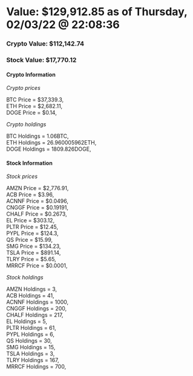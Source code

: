 # Value: $129,912.85 as of Thursday, 02/03/22 @ 22:08:36 

### Crypto Value: $112,142.74

### Stock Value: $17,770.12

#### Crypto Information 
*Crypto prices* 

BTC Price = $37,339.3,  
ETH Price = $2,682.11,  
DOGE Price = $0.14,  


*Crypto holdings* 

BTC Holdings = 1.06BTC,  
ETH Holdings = 26.960005962ETH,  
DOGE Holdings = 1809.826DOGE,  


#### Stock Information 

*Stock prices* 

AMZN Price = $2,776.91,  
ACB Price = $3.96,  
ACNNF Price = $0.0496,  
CNGGF Price = $0.19191,  
CHALF Price = $0.2673,  
EL Price = $303.12,  
PLTR Price = $12.45,  
PYPL Price = $124.3,  
QS Price = $15.99,  
SMG Price = $134.23,  
TSLA Price = $891.14,  
TLRY Price = $5.65,  
MRRCF Price = $0.0001,  


*Stock holdings* 

AMZN Holdings = 3,  
ACB Holdings = 41,  
ACNNF Holdings = 1000,  
CNGGF Holdings = 200,  
CHALF Holdings = 217,  
EL Holdings = 5,  
PLTR Holdings = 61,  
PYPL Holdings = 6,  
QS Holdings = 30,  
SMG Holdings = 15,  
TSLA Holdings = 3,  
TLRY Holdings = 167,  
MRRCF Holdings = 700,  



